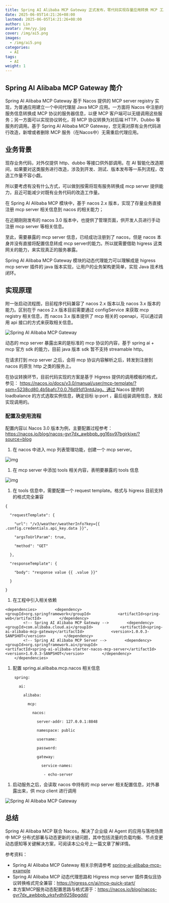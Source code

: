 ```yaml
---
title: Spring AI Alibaba MCP Gateway 正式发布，零代码实现存量应用转换 MCP 工具
date: 2025-06-05T14:21:26+08:00
lastmod: 2025-06-05T14:21:26+08:00
author: Lin
avatar: /me/yy.jpg
cover: /img/ai5.png
images:
  - /img/ai5.png 
categories:
  - AI
tags:
  - AI
weight: 1
---
```


## Spring AI Alibaba MCP Gateway 简介

Spring AI Alibaba MCP Gateway 基于 Nacos 提供的 MCP server registry 实现，为普通应用建立一个中间代理层 Java MCP 应用。一方面将 Nacos 中注册的服务信息转换成 MCP 协议的服务器信息，以便 MCP 客户端可以无缝调用这些服务；另一方面可以实现协议转化，将 MCP 协议转换为对后端 HTTP、Dubbo 等服务的调用。基于 Spring AI Alibaba MCP Gateway，您无需对原有业务代码进行改造，新增或者删除 MCP 服务（在Nacos中）无需重启代理应用。

## 业务背景

现存业务代码，对外仅提供 http、dubbo 等接口供外部调用。在 AI 智能化改造期间，如果要对这类服务进行改造，涉及到开发、测试、版本发布等一系列流程，改造工作量不容小觑。

所以要考虑有没有什么方式，可以做到按需将现有服务转换成 mcp server 提供能力，且近可能减少对既有业务代码的改造工作量。

在 Spring AI Alibaba MCP 模块中，基于 nacos 2.x 版本，实现了存量业务直接注册 mcp server 相关信息到 nacos 的相关能力；

在近期刚刚发布的 nacos 3.0 版本中，也提供了管理页面，供开发人员进行手动注册 mcp server 等相关信息。

至此，需要暴露的 mcp server 信息，已经成功注册到了 nacos，但是 nacos 本身并没有直接将配置信息转成 mcp server的能力。所以就需要借助 higress 这类网关的能力，来实现真正的服务暴露。

Spring AI Alibaba MCP Gateway 模块的动态代理能力可以理解成是 higress mcp server 插件的 java 版本实现，让用户的业务架构更简单，实现 Java 技术栈闭环。

## 实现原理

附一张启动流程图，目前程序代码兼容了 nacos 2.x 版本以及 nacos 3.x 版本的能力。区别在于 nacos 2.x 版本目前需要通过 configService 来获取 mcp registry 相关信息，而 nacos 3.x 版本提供了 mcp 相关的 openapi，可以通过调用 api 接口的方式来获取相关信息。

![Spring AI Alibaba MCP Gateway](https://java2ai.com/img/blog/mcp-gateway/spring-ai-alibaba-mcp-gateway.png)

动态的 mcp server 暴露出来的是标准的 mcp 协议的内容，基于 spring ai + mcp 官方 sdk 的能力，目前 java 版本 sdk 暂不支持 streamable http。

在请求打到 mcp server 之后，会将 mcp 协议内容解析之后，转发到注册到 nacos 的原生 http 之类的服务上。

在协议转换环节，目前代码实现的方案是基于 Higress 提供的调用模板的格式，参见： https://nacos.io/docs/v3.0/manual/user/mcp-template/?spm=5238cd80.4b5bafc7.0.0.76d91d13ntdJqg。通过 Nacos 提供的 loadbalance 的方式选取实例信息，确定目标 ip:port ，最后组装调用信息，发起实现调用的。

### 配置及使用流程

配置内容以 Nacos 3.0 版本为例，主要配置过程参考： https://nacos.io/blog/nacos-gvr7dx_awbbpb_gg16sv97bgirkixe/?source=blog

1. 在 nacos 中进入 mcp 列表管理功能，创建一个 mcp server。

![img](https://intranetproxy.alipay.com/skylark/lark/0/2025/png/54037/1747986476230-5a84634f-7d75-4745-a425-1b585ff08992.png)

1. 在 mcp server 中添加 tools 相关内容，表明要暴露的 tools 信息

![img](https://intranetproxy.alipay.com/skylark/lark/0/2025/png/54037/1747986480357-58081f37-3acf-485a-90cc-69cae9345d59.png)

1. 在 tools 信息中，需要配置一个 request template。格式与 higress 目前支持的格式完全兼容

```
{

  "requestTemplate": {

    "url": "/v3/weather/weatherInfo?key={{ .config.credentials.api_key.data }}",

    "argsToUrlParam": true,

    "method": "GET"

  },

  "responseTemplate": {

    "body": "response value {{ .value }}"

  }

}
```

1. 在工程中引入相关依赖

```
<dependencies>        <dependency>            <groupId>org.springframework</groupId>            <artifactId>spring-web</artifactId>        </dependency>
        <!-- Spring AI Alibaba MCP Gateway -->        <dependency>            <groupId>com.alibaba.cloud.ai</groupId>            <artifactId>spring-ai-alibaba-mcp-gateway</artifactId>            <version>1.0.0.3-SANPSHOT</version>        </dependency>
        <!-- Spring AI Alibaba MCP Server -->        <dependency>            <groupId>org.springframework.ai</groupId>            <artifactId>spring-ai-alibaba-starter-nacos-mcp-server</artifactId>            <version>1.0.0.3-SANPSHOT</version>        </dependency>
    </dependencies>
```

1. 配置 spring.ai.alibaba.mcp.nacos 相关信息

```
    spring:

      ai:

        alibaba:

          mcp:

            nacos:

              server-addr: 127.0.0.1:8848

              namespace: public

              username:

              password:

              gateway:

                service-names:

                 - echo-server
```

1. 启动服务之后，会读取 nacos 中持有的 mcp server 相关配置信息，对外暴露出来，供 mcp client 进行调用

![Spring AI Alibaba MCP Gateway](https://java2ai.com/img/blog/mcp-gateway/mcp-inspector.png)

## 总结

Spring AI Alibaba MCP 联合 Nacos，解决了企业级 AI Agent 的应用与落地场景中 MCP 分布式部署与动态更新的关键问题，其中包括流量的负载均衡、节点变更动态感知等关键解决方案，可阅读本公众号上一篇文章了解详情。

参考资料：

- Spring AI Alibaba MCP Gateway 相关示例请参考 [spring-ai-alibaba-mcp-example](https://github.com/springaialibaba/spring-ai-alibaba-examples)
- Spring AI Alibaba MCP 动态代理思路和 Higress mcp server 插件类似且协议转换格式完全兼容：https://higress.cn/ai/mcp-quick-start/
- 本方案MCP服务动态配置思路与格式源于：https://nacos.io/blog/nacos-gvr7dx_awbbpb_vksfvdh9258pgddl/
